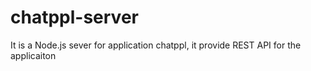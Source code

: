 # chatppl-server
It is a Node.js sever for application chatppl, it provide REST API for the applicaiton
